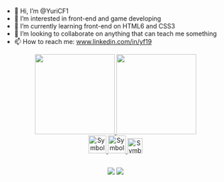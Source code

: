 - 👋 Hi, I’m @YuriCF1
- 👀 I’m interested in front-end and game developing 
- 🌱 I’m currently learning front-end on HTML6 and CSS3 
- 💞️ I’m looking to collaborate on anything that can teach me something
- 📫 How to reach me: www.linkedin.com/in/yf19

<div align=center>
<a href="https://github.com/YuriCF1">
  <img height="180em" src="https://github-readme-stats.vercel.app/api?username=YuriCF1&show_icons=true&theme=chartreuse-dark&include_all_commits=true&count_private=true"/>
  <img height="180em" src="https://github-readme-stats.vercel.app/api/top-langs/?username=YuriCF1&layout=compact&langs_count=7&theme=chartreuse-dark"/>
</div>

<div align=center>
  <img alt="Symbol-HTML" src="https://cdn.jsdelivr.net/gh/devicons/devicon/icons/html5/html5-original-wordmark.svg" width="40" height="40"/> 
  <img alt="Symbol-CSS" src="https://cdn.jsdelivr.net/gh/devicons/devicon/icons/css3/css3-original-wordmark.svg" width="40" height="40"/>
  <img alt="Symbol-JavaScript" src="https://cdn.jsdelivr.net/gh/devicons/devicon/icons/javascript/javascript-original.svg" width="34" height="34"/>
</div>

##

<div align=center >
  <a href = "mailto: yuricruzf@gmail.com"> <img src= https://img.shields.io/badge/Gmail-D14836?style=for-the-badge&logo=gmail&logoColor=white target="_blank"></a>
  <a href = "https://www.linkedin.com/in/yf19/"> <img src= https://img.shields.io/badge/LinkedIn-0077B5?style=for-the-badge&logo=linkedin&logoColor=white target="_blank"> </a>
  
</div>

<!---
YuriCF1/YuriCF1 is a ✨ special ✨ repository because its `README.md` (this file) appears on your GitHub profile.
You can click the Preview link to take a look at your changes.
--->
